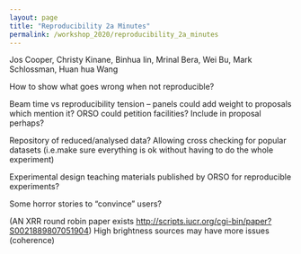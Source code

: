 ```yaml
---
layout: page
title: "Reproducibility 2a Minutes"
permalink: /workshop_2020/reproducibility_2a_minutes
---
```


Jos Cooper, Christy Kinane,  Binhua lin, Mrinal Bera, Wei Bu, Mark Schlossman, Huan hua Wang


How to show what goes wrong when not reproducible?

Beam time vs reproducibility tension – panels could add weight to proposals which mention it? ORSO could petition facilities? Include in proposal perhaps? 

Repository of reduced/analysed data? Allowing cross checking for popular datasets (i.e.make sure everything is ok without having to do the whole experiment)

Experimental design teaching materials published by ORSO for reproducible experiments?

Some horror stories to “convince” users? 

(AN XRR round robin paper exists http://scripts.iucr.org/cgi-bin/paper?S0021889807051904)
High brightness sources may have more issues (coherence)
